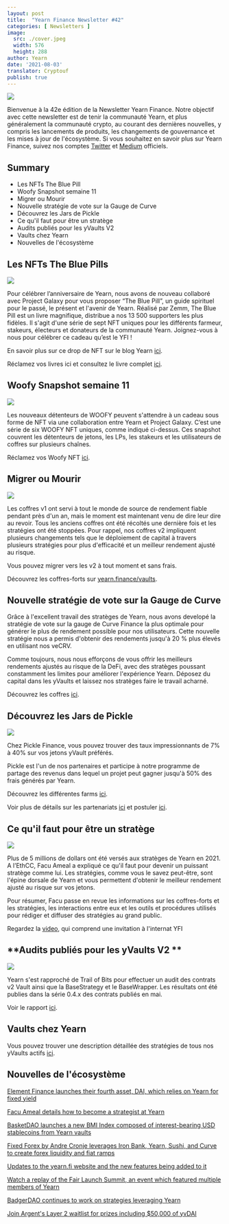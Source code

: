 ```yaml
---
layout: post
title:  "Yearn Finance Newsletter #42"
categories: [ Newsletters ]
image:
  src: ./cover.jpeg
  width: 576
  height: 288
author: Yearn
date: '2021-08-03'
translator: Cryptouf
publish: true
---
```



![](/_posts/_newsletters/Yearn-Finance-Newsletter-42/cover.jpeg?w=880&h=440)

Bienvenue à la 42e édition de la Newsletter Yearn Finance. Notre objectif avec cette newsletter est de tenir la communauté Yearn, et plus généralement la communauté crypto, au courant des dernières nouvelles, y compris les lancements de produits, les changements de gouvernance et les mises à jour de l'écosystème. Si vous souhaitez en savoir plus sur Yearn Finance, suivez nos comptes [Twitter](https://twitter.com/iearnfinance) et [Medium](https://medium.com/iearn) officiels.

## **Summary**

- Les NFTs The Blue Pill
- Woofy Snapshot semaine 11
- Migrer ou Mourir
- Nouvelle stratégie de vote sur la Gauge de Curve
- Découvrez les Jars de Pickle
- Ce qu'il faut pour être un stratège
- Audits publiés  pour les yVaults V2 
- Vaults chez Yearn
- Nouvelles de l'écosystème

## **Les NFTs The Blue Pills**

![](/_posts/_newsletters/Yearn-Finance-Newsletter-42/image2.jpg?w=1456&h=819)

Pour célébrer l’anniversaire de Yearn, nous avons de nouveau collaboré avec Project Galaxy pour vous proposer “The Blue Pill”, un guide spirituel pour le passé, le présent et l'avenir de Yearn. Réalisé par Zemm, The Blue Pill est un livre magnifique, distribue a nos 13 500 supporters les plus fidèles. Il s'agit d'une série de sept NFT uniques pour les différents farmeur, stakeurs, électeurs et donateurs de la communauté Yearn. Joignez-vous à nous pour célébrer ce cadeau qu’est le YFI !

En savoir plus sur ce drop de NFT sur le blog Yearn [ici](https://medium.com/iearn/the-blue-pill-ca44ed01f16f).

Réclamez vos livres ici et consultez le livre complet [ici](https://thebluepill.eth.link/).



## **Woofy Snapshot semaine 11**

![](/_posts/_newsletters/Yearn-Finance-Newsletter-42/image3.jpg?w=1333&h=1600)


Les nouveaux détenteurs de WOOFY peuvent s'attendre à un cadeau sous forme de NFT via une collaboration entre Yearn et Project Galaxy. C’est une série de six WOOFY NFT uniques, comme indiqué ci-dessus. Ces snapshot couvrent les détenteurs de jetons, les LPs, les stakeurs et les utilisateurs de coffres sur plusieurs chaînes.

Réclamez vos Woofy NFT [ici](https://galaxy.eco/yearn).

## **Migrer ou Mourir**

![](/_posts/_newsletters/Yearn-Finance-Newsletter-42/image4.jpg?w=1456&h=728)

Les coffres v1 ont servi à tout le monde de source de rendement fiable pendant près d'un an, mais le moment est maintenant venu de dire leur dire au revoir. Tous les anciens coffres ont été récoltés une dernière fois et les stratégies ont été stoppées. Pour rappel, nos coffres v2 impliquent plusieurs changements tels que le déploiement de capital à travers plusieurs stratégies pour plus d'efficacité et un meilleur rendement ajusté au risque.

Vous pouvez migrer vers les v2 à tout moment et sans frais.

Découvrez les coffres-forts sur [yearn.finance/vaults](https://yearn.finance/vaults).



## **Nouvelle stratégie de vote sur la Gauge de Curve**

Grâce à l'excellent travail des stratèges de Yearn, nous avons developé la stratégie de vote sur la gauge de Curve Finance la plus optimale pour générer le plus de rendement possible pour nos utilisateurs. Cette nouvelle stratégie nous a permis d'obtenir des rendements jusqu'à 20 % plus élevés en utilisant nos veCRV.

Comme toujours, nous nous efforçons de vous offrir les meilleurs rendements ajustés au risque de la DeFi, avec des stratèges poussant constamment les limites pour améliorer l'expérience Yearn. Déposez du capital dans les yVaults et laissez nos stratèges faire le travail acharné.

Découvrez les coffres [ici](https://yearn.finance/vaults).


## **Découvrez les Jars de Pickle**

![](/_posts/_newsletters/Yearn-Finance-Newsletter-42/image5.jpg?w=1081&h=565)

Chez Pickle Finance, vous pouvez trouver des taux impressionnants de 7% à 40% sur vos jetons yVault préférés. 

Pickle est l'un de nos partenaires et participe à notre programme de partage des revenus dans lequel un projet peut gagner jusqu'à 50% des frais générés par Yearn.

Découvrez les différentes farms [ici](https://app.pickle.finance/farms).

Voir plus de détails sur les partenariats [ici](https://twitter.com/iearnfinance/status/1367508483952771075)  et postuler [ici](https://yearnfinance.typeform.com/to/uP7xOJUN).



## **Ce qu'il faut pour être un stratège**

![](/_posts/_newsletters/Yearn-Finance-Newsletter-42/image6.jpg?w=1366&h=496)


Plus de 5 millions de dollars ont été versés aux stratèges de Yearn en 2021. A l’EthCC, Facu Ameal a expliqué ce qu'il faut pour devenir un puissant stratège comme lui. Les stratégies, comme vous le savez peut-être, sont l'épine dorsale de Yearn et vous permettent d'obtenir le meilleur rendement ajusté au risque sur vos jetons.

Pour résumer, Facu passe en revue les informations sur les coffres-forts et les stratégies, les interactions entre eux et les outils et procédures utilisés pour rédiger et diffuser des stratégies au grand public.

Regardez la [video](https://www.youtube.com/watch?v=NVR3teJw0Y0), qui comprend une invitation à l'internat YFI



## **Audits publiés pour les yVaults V2 **

![](/_posts/_newsletters/Yearn-Finance-Newsletter-42/image7.jpg?w=900&h=450)

Yearn s'est rapproché de Trail of Bits pour effectuer un audit des contrats v2 Vault ainsi que la BaseStrategy et le BaseWrapper. Les résultats ont été publies dans la série 0.4.x des contrats publiés en mai.

Voir le rapport [ici](https://github.com/trailofbits/publications/blob/master/reviews/YearnV2Vaults.pdf).



## Vaults chez Yearn

Vous pouvez trouver une description détaillée des stratégies de tous nos yVaults actifs [ici](https://medium.com/yearn-state-of-the-vaults/the-vaults-at-yearn-9237905ffed3).


## Nouvelles de l'écosystème

[Element Finance launches their fourth asset, DAI, which relies on Yearn for fixed yield](https://twitter.com/element_fi/status/1417880198033387526)

[Facu Ameal details how to become a strategist at Yearn](https://youtu.be/NVR3teJw0Y0)

[BasketDAO launches a new BMI Index composed of interest-bearing USD stablecoins from Yearn vaults](https://twitter.com/BasketDAOOrg/status/1415505266221535237)

[Fixed Forex by Andre Cronje leverages Iron Bank, Yearn, Sushi, and Curve to create forex liquidity and fiat ramps](https://andrecronje.medium.com/fair-launches-decentralized-collaboration-and-fixed-forex-ab327a2e4fc4)

[Updates to the yearn.fi website and the new features being added to it](https://twitter.com/dudesahn/status/1417898521685078016)

[Watch a replay of the Fair Launch Summit, an event which featured multiple members of Yearn](https://youtu.be/1KqxvJnNRWg)

[BadgerDAO continues to work on strategies leveraging Yearn](https://twitter.com/BadgerDAO/status/1420468295388520449)

[Join Argent's Layer 2 waitlist for prizes including $50,000 of yvDAI](https://twitter.com/argentHQ/status/1422262937423597571)
